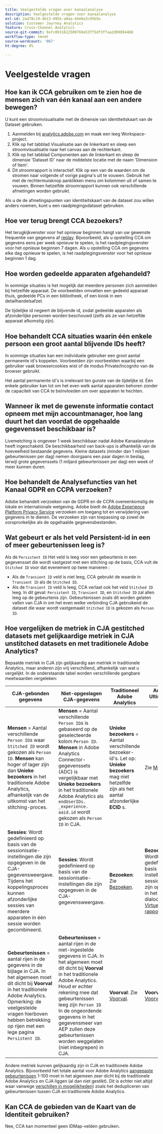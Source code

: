 ```yaml
---
title: Veelgestelde vragen over kanaalanalyse
description: Veelgestelde vragen voor kanaalanalyse
exl-id: 2ad78c19-4b13-495b-a0aa-44e0a3c95b5e
solution: Customer Journey Analytics
feature: Cross-Channel Analytics
source-git-commit: 9afc0931622509769e53ff5df3ffaa2d99894488
workflow-type: tm+mt
source-wordcount: '967'
ht-degree: 0%

---
```


# Veelgestelde vragen

## Hoe kan ik CCA gebruiken om te zien hoe de mensen zich van één kanaal aan een andere bewegen?

U kunt een stroomvisualisatie met de dimensie van identiteitskaart van de Dataset gebruiken.

1. Aanmelden bij [analytics.adobe.com](https://analytics.adobe.com) en maak een leeg Workspace-project.
2. Klik op het tabblad Visualisatie aan de linkerkant en sleep een stroomvisualisatie naar het canvas aan de rechterkant.
3. Klik op het tabblad Componenten aan de linkerkant en sleep de dimensie &#39;Dataset ID&#39; naar de middelste locatie met de naam &#39;Dimension of Item&#39;.
4. Dit stroomrapport is interactief. Klik op een van de waarden om de stromen naar volgende of vorige pagina&#39;s uit te vouwen. Gebruik het met de rechtermuisknop aanklikken menu om kolommen uit of samen te vouwen. Binnen hetzelfde stroomrapport kunnen ook verschillende afmetingen worden gebruikt.

Als u de de afmetingspunten van identiteitskaart van de dataset zou willen anders noemen, kunt u een raadplegingsdataset gebruiken.

## Hoe ver terug brengt CCA bezoekers?

Het terugkijkvenster voor het opnieuw beginnen hangt van uw gewenste frequentie van gegevens af [replay](replay.md). Bijvoorbeeld, als u opstelling CCA om gegevens eens per week opnieuw te spelen, is het raadplegingsvenster voor het opnieuw beginnen 7 dagen. Als u opstelling CCA om gegevens elke dag opnieuw te spelen, is het raadplegingsvenster voor het opnieuw beginnen 1 dag.

## Hoe worden gedeelde apparaten afgehandeld?

In sommige situaties is het mogelijk dat meerdere personen zich aanmelden bij hetzelfde apparaat. De voorbeelden omvatten een gedeeld apparaat thuis, gedeelde PCs in een bibliotheek, of een kiosk in een detailhandelsafzet.

De tijdelijke id negeert de blijvende id, zodat gedeelde apparaten als afzonderlijke personen worden beschouwd (zelfs als ze van hetzelfde apparaat afkomstig zijn).

## Hoe behandelt CCA situaties waarin één enkele persoon een groot aantal blijvende IDs heeft?

In sommige situaties kan een individuele gebruiker een groot aantal permanente id&#39;s koppelen. Voorbeelden zijn voorbeelden waarbij een gebruiker vaak browsercookies wist of de modus Private/Incognito van de browser gebruikt.

Het aantal permanente id&#39;s is irrelevant ten gunste van de tijdelijke id. Één enkele gebruiker kan tot om het even welk aantal apparaten behoren zonder de capaciteit van CCA te beïnvloeden om over apparaten te hechten.

## Wanneer ik met de gewenste informatie contact opneem met mijn accountmanager, hoe lang duurt het dan voordat de opgehaalde gegevensset beschikbaar is?

Livemetching is ongeveer 1 week beschikbaar nadat Adobe Kanaalanalyse heeft ingeschakeld. De beschikbaarheid van back-ups is afhankelijk van de hoeveelheid bestaande gegevens. Kleine datasets (minder dan 1 miljoen gebeurtenissen per dag) nemen doorgaans een paar dagen in beslag, terwijl grote gegevenssets (1 miljard gebeurtenissen per dag) een week of meer kunnen duren.

## Hoe behandelt de Analysefuncties van het Kanaal GDPR en CCPA verzoeken?

Adobe behandelt verzoeken van de GDPR en de CCPA overeenkomstig de lokale en internationale wetgeving. Adobe biedt de [Adobe Experience Platform Privacy Service](https://experienceleague.adobe.com/docs/experience-platform/privacy/home.html) verzoeken om toegang tot en verwijdering van gegevens in te dienen. De verzoeken zijn van toepassing op zowel de oorspronkelijke als de opgehaalde gegevensbestanden.

## Wat gebeurt er als het veld Persistent-id in een of meer gebeurtenissen leeg is?

Als de `Persistent ID` Het veld is leeg voor een gebeurtenis in een gegevensset die wordt vastgezet met een stitching op de basis, CCA vult de `Stitched ID` voor dat evenement op twee manieren :
* Als de `Transient ID` veld is niet leeg, CCA gebruikt de waarde in `Transient ID` als de `Stitched ID`.
* Als de `Transient ID` veld is leeg, CCA verlaat ook het veld `Stitched ID` leeg. In dit geval: `Persistent ID`, `Transient ID`, en `Stitched ID` zal allen leeg op de gebeurtenis zijn. Gebeurtenissen zoals dit worden gelaten vallen van CJA in om het even welke verbinding CJA gebruikend de dataset die waar wordt vastgemaakt `Stitched ID` is gekozen als `Person ID`.

## Hoe vergelijken de metriek in CJA gestitched datasets met gelijkaardige metriek in CJA unstitched datasets en met traditionele Adobe Analytics?

Bepaalde metriek in CJA zijn gelijkaardig aan metriek in traditionele Analytics, maar anderen zijn vrij verschillend, afhankelijk van wat u vergelijkt. In de onderstaande tabel worden verschillende gangbare meetwaarden vergeleken:

| **CJA-gebonden gegevens** | **Niet-opgeslagen CJA-gegevens** | **Traditioneel Adobe Analytics** | **Analytics Ultimate met CDA** |
| ----- | ----- | ----- | ----- |
| **Mensen** = Aantal verschillende `Person ID`s waar `Stitched ID` wordt gekozen als `Person ID`. **Mensen** kan hoger of lager zijn dan **Unieke bezoekers** in het traditionele Adobe Analytics, afhankelijk van de uitkomst van het stitching-proces. | **Mensen** = Aantal verschillende `Person ID`s is gebaseerd op de geselecteerde kolom `Person ID`. **Mensen** in Adobe Analytics Connector-gegevenssets (ADC) is vergelijkbaar met **Unieke bezoekers** in het traditionele Adobe Analytics als `endUserIDs. _experience. aaid.id` wordt gekozen als `Person ID` in CJA. | **Unieke bezoekers** = Aantal verschillende bezoeker-id&#39;s. Let op: **Unieke bezoekers** mag niet hetzelfde zijn als het aantal afzonderlijke **ECID** s. | Zie [Mensen](https://experienceleague.adobe.com/docs/analytics/components/metrics/people.html). |
| **Sessies**: Wordt gedefinieerd op basis van de sessionisatie-instellingen die zijn opgegeven in de CJA-gegevensweergave. Tijdens het koppelingsproces kunnen afzonderlijke sessies van meerdere apparaten in één sessie worden gecombineerd. | **Sessies**: Wordt gedefinieerd op basis van de sessionisatie-instellingen die zijn opgegeven in de CJA-gegevensweergave. | **Bezoeken**: Zie [Bezoeken](https://experienceleague.adobe.com/docs/analytics/components/metrics/visits.html). | **Bezoeken**: Wordt gedefinieerd op basis van de instellingen voor sessionisatie die zijn opgegeven in het dialoogvenster [Virtuele CDA-rapportenpakket](https://experienceleague.adobe.com/docs/analytics/components/cda/setup.html). |
| **Gebeurtenissen** = aantal rijen in de gegevens in de bijlage in CJA. In het algemeen moet dit dicht bij **Voorval** in het traditionele Adobe Analytics. Opmerking: de veelgestelde vragen hierboven hebben betrekking op rijen met een lege pagina `Persistent ID`. | **Gebeurtenissen** = aantal rijen in de niet-ingestelde gegevens in CJA. In het algemeen moet dit dicht bij **Voorval** in het traditionele Adobe Analytics. Houd er echter rekening mee dat gebeurtenissen leeg zijn `Person ID` In de ongeordende gegevens in het gegevensmeer van AEP zullen deze gebeurtenissen worden weggelaten (niet inbegrepen) in CJA. | **Voorval**: Zie [Voorval](https://experienceleague.adobe.com/docs/analytics/components/metrics/occurrences.html). | **Voorval**: Zie [Voorval](https://experienceleague.adobe.com/docs/analytics/components/metrics/occurrences.html). |

Andere metriek kunnen gelijkaardig zijn in CJA en traditionele Adobe Analytics. Bijvoorbeeld het totale aantal voor Adobe Analytics [aangepaste gebeurtenissen](https://experienceleague.adobe.com/docs/analytics/components/metrics/custom-events.html) 1-100 moet in het algemeen zeer dicht bij de traditionele Adobe Analytics en CJA liggen (al dan niet gestikt). Dit is echter niet altijd waar vanwege [verschillen in mogelijkheden](/help/getting-started/aa-vs-cja/cja-aa.md)) zoals het dedupliceren van gebeurtenissen tussen CJA en traditionele Adobe Analytics.

## Kan CCA de gebieden van de Kaart van de Identiteit gebruiken?

Nee, CCA kan momenteel geen IDMap-velden gebruiken.
